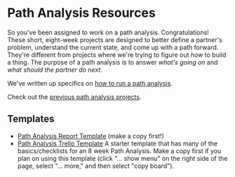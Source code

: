 # Path Analysis Resources

So you've been assigned to work on a path analysis. Congratulations! These short, eight-week projects are designed to better define a partner's problem, understand the current state, and come up with a path forward. They're different from projects where we're trying to figure out _how_ to build a thing. The purpose of a path analysis is to answer _what's going on_ and _what should the partner do next_.

We've written up specifics on [how to run a path analysis](https://github.com/18F/path-analysis/blob/master/approach.md).

Check out the [previous path analysis projects](https://github.com/18F/path-analysis/blob/master/projects.md).

## Templates
- [Path Analysis Report Template](https://docs.google.com/document/d/1DBgwnnHuvR2fAojOwjP8gZ3_jA9pEAGRRKOnmH69d0s/) (make a copy first!)
- [Path Analysis Trello Template](https://trello.com/b/Lk2sSU1l/path-analysis-project-template) A starter template that has many of the basics/checklists for an 8 week Path Analysis. Make a copy first if you plan on using this template (click "... show menu" on the right side of the page, select "... more," and then select "copy board").
